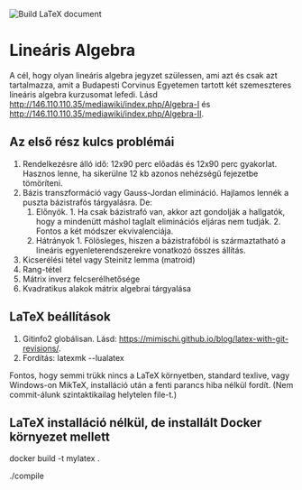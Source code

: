 
![Build LaTeX document](https://github.com/magyarkuti/linearalgebra/workflows/Build%20LaTeX%20document/badge.svg)


# Lineáris Algebra
A cél, hogy olyan lineáris algebra jegyzet szülessen, ami azt és csak azt tartalmazza, amit a Budapesti Corvinus Egyetemen tartott két szemeszteres lineáris algebra kurzusomat lefedi.
Lásd <http://146.110.110.35/mediawiki/index.php/Algebra-I> és <http://146.110.110.35/mediawiki/index.php/Algebra-II>.

## Az első rész kulcs problémái
1. Rendelkezésre álló idő: 12x90 perc előadás és 12x90 perc gyakorlat.
Hasznos lenne, ha sikerülne 12 kb azonos nehézségű fejezetbe tömöríteni.
2. Bázis transzformáció vagy Gauss-Jordan elimináció.
Hajlamos lennék a puszta bázistrafós tárgyalásra.
De:
    1. Előnyök.
                1. Ha csak bázistrafó van, akkor azt gondolják a hallgatók, hogy a mindenütt máshol taglalt eliminációs eljáras nem tudják.
                2. Fontos a két módszer ekvivalenciája.
    2. Hátrányok
                1. Fölösleges, hiszen a bázistrafóból is származtatható a lineáris egyenleterendszerekre vonatkozó összes állítás.
3. Kicserélési tétel vagy Steinitz lemma (matroid)
4. Rang-tétel
5. Mátrix inverz felcserélhetősége
6. Kvadratikus alakok mátrix algebrai tárgyalása

## LaTeX beállítások
1. Gitinfo2 globálisan. Lásd: <https://mimischi.github.io/blog/latex-with-git-revisions/>.
2. Fordítás: 
    latexmk --lualatex

Fontos, hogy semmi trükk nincs a LaTeX környetben, standard texlive, vagy Windows-on MikTeX, installáció után a fenti parancs hiba nélkül fordít.
(Nem commit-álunk szintaktikailag helytelen file-t.)

## LaTeX installáció nélkül, de installált Docker környezet mellett

docker build -t mylatex .

./compile
